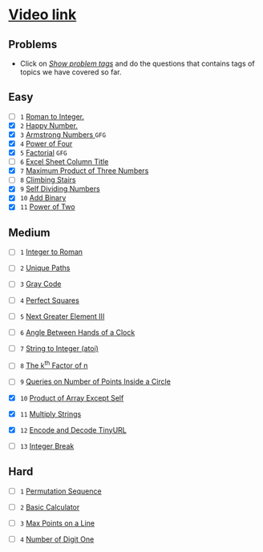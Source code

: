# [Video link](https://youtu.be/lmSpZ0bjCyQ)

## Problems
- Click on [*Show problem tags*](https://leetcode.com/tag/math/) and do the questions that contains tags of topics we have covered so far.

## Easy
-[ ] `1` [Roman to Integer.](https://leetcode.com/problems/roman-to-integer/)
-[x] `2` [Happy Number.](https://leetcode.com/problems/happy-number/)
-[x] `3` [Armstrong Numbers ](https://practice.geeksforgeeks.org/problems/armstrong-numbers2727/1/?category[]=Mathematical&category[]=Mathematical&page=2&query=category[]Mathematicalpage2category[]Mathematical) `GFG`
-[x] `4` [Power of Four](https://leetcode.com/problems/power-of-four/)
-[x] `5` [Factorial](https://practice.geeksforgeeks.org/problems/factorial5739/1/?category[]=Mathematical&category[]=Mathematical&page=3&query=category[]Mathematicalpage3category[]Mathematical) `GFG`
-[ ] `6` [Excel Sheet Column Title](https://leetcode.com/problems/excel-sheet-column-title/)
-[x] `7` [Maximum Product of Three Numbers](https://leetcode.com/problems/maximum-product-of-three-numbers/)
-[ ] `8` [Climbing Stairs](https://leetcode.com/problems/climbing-stairs/)
-[x] `9` [Self Dividing Numbers](https://leetcode.com/problems/self-dividing-numbers/)
-[x] `10` [Add Binary](https://leetcode.com/problems/add-binary/)
-[x] `11` [Power of Two](https://leetcode.com/problems/power-of-two/)

## Medium
-[ ] `1` [Integer to Roman](https://leetcode.com/problems/integer-to-roman/)
-[ ] `2` [Unique Paths](https://leetcode.com/problems/unique-paths/)
-[ ] `3` [Gray Code](https://leetcode.com/problems/gray-code/)
-[ ] `4` [Perfect Squares](https://leetcode.com/problems/perfect-squares/)
-[ ] `5` [Next Greater Element III](https://leetcode.com/problems/next-greater-element-iii/)
-[ ] `6` [Angle Between Hands of a Clock](https://leetcode.com/problems/angle-between-hands-of-a-clock/)
-[ ] `7` [String to Integer (atoi)](https://leetcode.com/problems/string-to-integer-atoi/)
-[ ] `8` [The k<sup>th</sup> Factor of n](https://leetcode.com/problems/the-kth-factor-of-n/)
-[ ] `9` [Queries on Number of Points Inside a Circle](https://leetcode.com/problems/queries-on-number-of-points-inside-a-circle/)
-[x] `10` [Product of Array Except Self](https://leetcode.com/problems/product-of-array-except-self/)
-[x] `11` [Multiply Strings](https://leetcode.com/problems/multiply-strings/)
-[x] `12` [Encode and Decode TinyURL](https://leetcode.com/problems/encode-and-decode-tinyurl/)
-[ ] `13` [Integer Break](https://leetcode.com/problems/integer-break/)


## Hard
-[ ] `1` [Permutation Sequence](https://leetcode.com/problems/permutation-sequence/)
-[ ] `2` [Basic Calculator](https://leetcode.com/problems/basic-calculator/)
-[ ] `3` [Max Points on a Line](https://leetcode.com/problems/max-points-on-a-line/)
-[ ] `4` [Number of Digit One](https://leetcode.com/problems/number-of-digit-one/)

